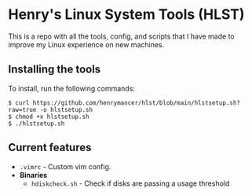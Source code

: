 # Henry's Linux System Tools (HLST)

This is a repo with all the tools, config, and scripts that I have made to improve my Linux experience on new machines.

## Installing the tools
To install, run the following commands:
``` {sh}
$ curl https://github.com/henrymancer/hlst/blob/main/hlstsetup.sh?raw=true -o hlstsetup.sh
$ chmod +x hlstsetup.sh
$ ./hlstsetup.sh
```

## Current features
- `.vimrc` - Custom vim config.
- **Binaries**
    - `hdiskcheck.sh` - Check if disks are passing a usage threshold 